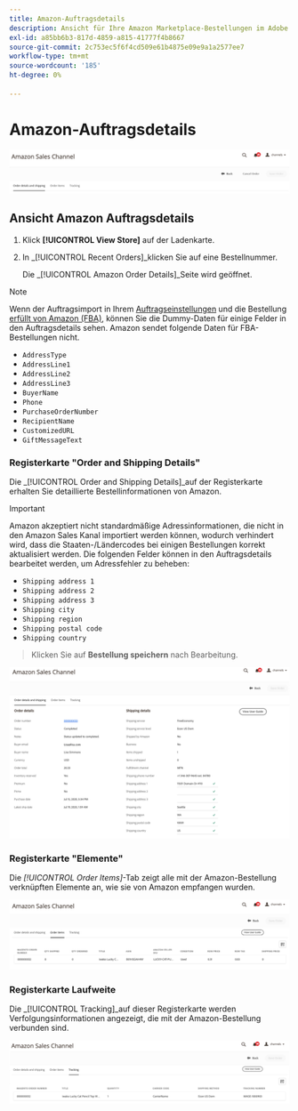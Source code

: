 ```yaml
---
title: Amazon-Auftragsdetails
description: Ansicht für Ihre Amazon Marketplace-Bestellungen im Adobe Commerce oder Magento Open Source Admin.
exl-id: a85bb6b3-817d-4859-a815-41777f4b8667
source-git-commit: 2c753ec5f6f4cd509e61b4875e09e9a1a2577ee7
workflow-type: tm+mt
source-wordcount: '185'
ht-degree: 0%

---
```


# Amazon-Auftragsdetails

![Amazon-Auftragsdetails](assets/amazon-order-details-header.png)

## Ansicht Amazon Auftragsdetails

1. Klick **[!UICONTROL View Store]** auf der Ladenkarte.

1. In _[!UICONTROL Recent Orders]_klicken Sie auf eine Bestellnummer.

   Die _[!UICONTROL Amazon Order Details]_Seite wird geöffnet.

>[!NOTE]
>
>Wenn der Auftragsimport in Ihrem [Auftragseinstellungen](./order-settings.md) und die Bestellung [erfüllt von Amazon (FBA)](./fulfilled-by.md), können Sie die Dummy-Daten für einige Felder in den Auftragsdetails sehen. Amazon sendet folgende Daten für FBA-Bestellungen nicht.
>
> - `AddressType`
> - `AddressLine1`
> - `AddressLine2`
> - `AddressLine3`
> - `BuyerName`
> - `Phone`
> - `PurchaseOrderNumber`
> - `RecipientName`
> - `CustomizedURL`
> - `GiftMessageText`


### Registerkarte &quot;Order and Shipping Details&quot;

Die _[!UICONTROL Order and Shipping Details]_auf der Registerkarte erhalten Sie detaillierte Bestellinformationen von Amazon.

>[!IMPORTANT]
>
>Amazon akzeptiert nicht standardmäßige Adressinformationen, die nicht in den Amazon Sales Kanal importiert werden können, wodurch verhindert wird, dass die Staaten-/Ländercodes bei einigen Bestellungen korrekt aktualisiert werden. Die folgenden Felder können in den Auftragsdetails bearbeitet werden, um Adressfehler zu beheben:
>
>- `Shipping address 1`
>- `Shipping address 2`
>- `Shipping address 3`
>- `Shipping city`
>- `Shipping region`
>- `Shipping postal code`
>- `Shipping country`

>
>Klicken Sie auf **Bestellung speichern** nach Bearbeitung.

![Bestellungs- und Versanddetails](assets/amazon-order-details.png)

### Registerkarte &quot;Elemente&quot;

Die _[!UICONTROL Order Items]_-Tab zeigt alle mit der Amazon-Bestellung verknüpften Elemente an, wie sie von Amazon empfangen wurden.

![Auftragselementdetails](assets/amazon-order-item-details.png)

### Registerkarte Laufweite

Die _[!UICONTROL Tracking]_auf dieser Registerkarte werden Verfolgungsinformationen angezeigt, die mit der Amazon-Bestellung verbunden sind.

![Trackingdetails](assets/amazon-order-tracking-details.png)
